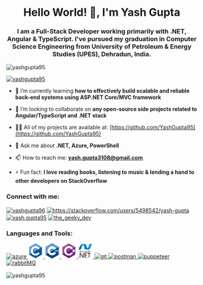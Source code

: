 <h1 align="center">Hello World! 👋, I'm Yash Gupta</h1>
<h3 align="center">I am a Full-Stack Developer working primarily with .NET, Angular & TypeScript. I've pursued my graduation in Computer Science Engineering from University of Petroleum & Energy Studies (UPES), Dehradun, India.</h3>

<p align="left"> <img src="https://komarev.com/ghpvc/?username=yashgupta95&label=Profile%20views&color=0e75b6&style=flat" alt="yashgupta95" /> </p>

<p align="left"> <a href="https://github.com/ryo-ma/github-profile-trophy"><img src="https://github-profile-trophy.vercel.app/?username=yashgupta95" alt="yashgupta95" /></a> </p>

- 🌱 I’m currently learning **how to effectively build scalable and reliable back-end systems using ASP.NET Core/MVC framework**

- 👯 I’m looking to collaborate on **any open-source side projects related to Angular/TypeScript and .NET stack**

- 👨‍💻 All of my projects are available at: [https://github.com/YashGupta95](https://github.com/YashGupta95)

- 💬 Ask me about **.NET, Azure, PowerShell**

- 📫 How to reach me: **yash.gupta3108@gmail.com**

- ⚡ Fun fact: **I love reading books, listening to music & lending a hand to other developers on StackOverflow**

<h3 align="left">Connect with me:</h3>
<p align="left">
<a href="https://linkedin.com/in/yashgupta96" target="blank"><img align="center" src="https://github.com/gauravghongde/social-icons/blob/master/SVG/Color/LinkedIN.svg" alt="yashgupta96" height="30" width="40" /></a>
<a href="https://stackoverflow.com/users/5498542/yash-gupta" target="blank"><img align="center" src="https://github.com/gauravghongde/social-icons/blob/master/SVG/Color/Stackoverflow.svg" alt="https://stackoverflow.com/users/5498542/yash-gupta" height="30" width="40" /></a>
<a href="https://fb.com/yash.gupta95" target="blank"><img align="center" src="https://github.com/gauravghongde/social-icons/blob/master/SVG/Color/Facebook.svg" alt="yash.gupta95" height="30" width="40" /></a>
<a href="https://instagram.com/lazy.espresso/" target="blank"><img align="center" src="https://github.com/gauravghongde/social-icons/blob/master/SVG/Color/Instagram.svg" alt="the_geeky_dev" height="30" width="40" /></a>
</p>

<h3 align="left">Languages and Tools:</h3>
<p align="left"> <a href="https://azure.microsoft.com/en-in/" target="_blank"> <img src="https://www.vectorlogo.zone/logos/microsoft_azure/microsoft_azure-icon.svg" alt="azure" width="40" height="40"/> </a> <a href="https://www.cprogramming.com/" target="_blank"> <img src="https://raw.githubusercontent.com/devicons/devicon/master/icons/c/c-original.svg" alt="c" width="40" height="40"/> </a> <a href="https://www.w3schools.com/cpp/" target="_blank"> <img src="https://raw.githubusercontent.com/devicons/devicon/master/icons/cplusplus/cplusplus-original.svg" alt="cplusplus" width="40" height="40"/> </a> <a href="https://www.w3schools.com/cs/" target="_blank"> <img src="https://raw.githubusercontent.com/devicons/devicon/master/icons/csharp/csharp-original.svg" alt="csharp" width="40" height="40"/> </a> <a href="https://dotnet.microsoft.com/" target="_blank"> <img src="https://raw.githubusercontent.com/devicons/devicon/master/icons/dot-net/dot-net-original-wordmark.svg" alt="dotnet" width="40" height="40"/> </a> <a href="https://git-scm.com/" target="_blank"> <img src="https://www.vectorlogo.zone/logos/git-scm/git-scm-icon.svg" alt="git" width="40" height="40"/> </a> <a href="https://postman.com" target="_blank"> <img src="https://www.vectorlogo.zone/logos/getpostman/getpostman-icon.svg" alt="postman" width="40" height="40"/> </a> <a href="https://github.com/puppeteer/puppeteer" target="_blank"> <img src="https://www.vectorlogo.zone/logos/pptrdev/pptrdev-official.svg" alt="puppeteer" width="40" height="40"/> </a> <a href="https://www.rabbitmq.com" target="_blank"> <img src="https://www.vectorlogo.zone/logos/rabbitmq/rabbitmq-icon.svg" alt="rabbitMQ" width="40" height="40"/> </a> </p>

<p><img align="center" src="https://github-readme-streak-stats.herokuapp.com/?user=yashgupta95&" alt="yashgupta95" /></p>



<!---
YashGupta95/YashGupta95 is a ✨ special ✨ repository because its `README.md` (this file) appears on your GitHub profile.
You can click the Preview link to take a look at your changes.
--->
